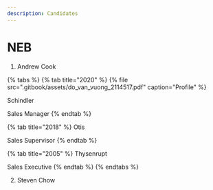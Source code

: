 ```yaml
---
description: Candidates
---
```


# NEB

1. Andrew Cook

{% tabs %}
{% tab title="2020" %}
{% file src=".gitbook/assets/do\_van\_vuong\_2114517.pdf" caption="Profile" %}

Schindler

Sales Manager
{% endtab %}

{% tab title="2018" %}
Otis

Sales Supervisor
{% endtab %}

{% tab title="2005" %}
Thysenrupt

Sales Executive
{% endtab %}
{% endtabs %}

2. Steven Chow

